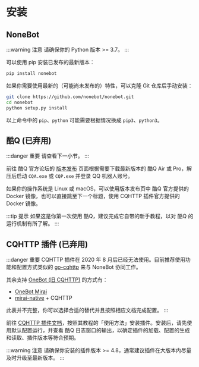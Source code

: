 # 安装

## NoneBot

:::warning 注意
请确保你的 Python 版本 >= 3.7。
:::

可以使用 pip 安装已发布的最新版本：

```bash
pip install nonebot
```

如果你需要使用最新的（可能尚未发布的）特性，可以克隆 Git 仓库后手动安装：

```bash
git clone https://github.com/nonebot/nonebot.git
cd nonebot
python setup.py install
```

以上命令中的 `pip`、`python` 可能需要根据情况换成 `pip3`、`python3`。

## 酷Q (已弃用)

:::danger 重要
请查看下一小节。
:::

前往 酷Q 官方论坛的 [版本发布](https://cqp.cc/b/news) 页面根据需要下载最新版本的 酷Q Air 或 Pro，解压后启动 `CQA.exe` 或 `CQP.exe` 并登录 QQ 机器人账号。

如果你的操作系统是 Linux 或 macOS，可以使用版本发布页中 酷Q 官方提供的 Docker 镜像，也可以直接跳至下一个标题，使用 CQHTTP 插件官方提供的 Docker 镜像。

:::tip 提示
如果这是你第一次使用 酷Q，建议完成它自带的新手教程，以对 酷Q 的运行机制有所了解。
:::

## CQHTTP 插件 (已弃用)

:::danger 重要
CQHTTP 插件在 2020 年 8 月后已经无法使用。目前推荐使用功能和配置方式类似的 [go-cqhttp](https://github.com/Mrs4s/go-cqhttp) 来与 NoneBot 协同工作。

其余支持 [OneBot (旧 CQHTTP)](https://github.com/howmanybots/onebot) 的方式有：

* [OneBot Mirai](https://github.com/yyuueexxiinngg/onebot-kotlin)
* [mirai-native](https://github.com/iTXTech/mirai-native) + CQHTTP

此表并不完整，你可以选择合适的替代并且按照相应文档完成配置。
:::

前往 [CQHTTP 插件文档](https://cqhttp.cc/docs/)，按照其教程的「使用方法」安装插件。安装后，请先使用默认配置运行，并查看 酷Q 日志窗口的输出，以确定插件的加载、配置的生成和读取、插件版本等符合预期。

:::warning 注意
请确保你安装的插件版本 >= 4.8，通常建议插件在大版本内尽量及时升级至最新版本。
:::
